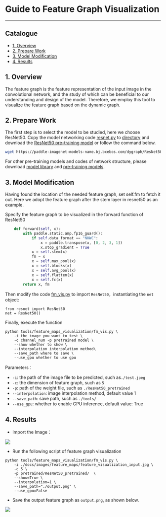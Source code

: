 # Guide to Feature Graph Visualization

------

## Catalogue

- [1. Overview](#1)
- [2. Prepare Work](#2)
- [3. Model Modification](#3)
- [4. Results](#4)



<a name='1'></a>

## 1. Overview

The feature graph is the feature representation of the input image in the convolutional network, and the study of which can be beneficial to our understanding and design of the model. Therefore, we employ this tool to visualize the feature graph based on the dynamic graph.

<a name='2'></a>

## 2. Prepare Work

The first step is to select the model to be studied, here we choose ResNet50. Copy the model networking code [resnet.py](../../../ppcls/arch/backbone/legendary_models/resnet.py) to [directory](../../../ppcls/utils/feature_maps_visualization/) and download the [ResNet50 pre-training model](https://paddle-imagenet-models-name.bj.bcebos.com/dygraph/ResNet50_pretrained.pdparams) or follow the command below.

```bash
wget https://paddle-imagenet-models-name.bj.bcebos.com/dygraph/ResNet50_pretrained.pdparams
```

For other pre-training models and codes of network structure, please download [model library](../../../ppcls/arch/backbone/) and [pre-training models](../algorithm_introduction/ImageNet_models_en.md).

<a name='3'></a>

## 3. Model Modification

Having found the location of the needed feature graph, set self.fm to fetch it out. Here we adopt the feature graph after the stem layer in resnet50 as an example.

Specify the feature graph to be visualized in the forward function of ResNet50

```python
    def forward(self, x):
        with paddle.static.amp.fp16_guard():
            if self.data_format == "NHWC":
                x = paddle.transpose(x, [0, 2, 3, 1])
                x.stop_gradient = True
            x = self.stem(x)
            fm = x
            x = self.max_pool(x)
            x = self.blocks(x)
            x = self.avg_pool(x)
            x = self.flatten(x)
            x = self.fc(x)
        return x, fm
```

Then modify the code [fm_vis.py](../../../ppcls/utils/feature_maps_visualization/fm_vis.py) to import `ResNet50`，instantiating the  `net` object:

```
from resnet import ResNet50
net = ResNet50()
```

Finally, execute the function

```
python tools/feature_maps_visualization/fm_vis.py \
    -i the image you want to test \
    -c channel_num -p pretrained model \
    --show whether to show \
    --interpolation interpolation method\
    --save_path where to save \
    --use_gpu whether to use gpu
```

Parameters：

- `-i`: the path of the image file to be predicted, such as`./test.jpeg`
- `-c`: the dimension of feature graph, such as `5`
- `-p`: path of the weight file, such as `./ResNet50_pretrained`
- `--interpolation`: image interpolation method, default value 1
- `--save_path`: save path, such as `./tools/`
- `--use_gpu`: whether to enable GPU inference, default value: True

<a name='4'></a>

## 4. Results

- Import the Image：

![](../../images/feature_maps/feature_visualization_input.jpg)

- Run the following script of feature graph visualization

```
python tools/feature_maps_visualization/fm_vis.py \
    -i ./docs/images/feature_maps/feature_visualization_input.jpg \
    -c 5 \
    -p pretrained/ResNet50_pretrained/  \
    --show=True \
    --interpolation=1 \
    --save_path="./output.png" \
    --use_gpu=False
```

- Save the output feature graph as `output.png`, as shown below.

![](../../images/feature_maps/feature_visualization_output.jpg)
